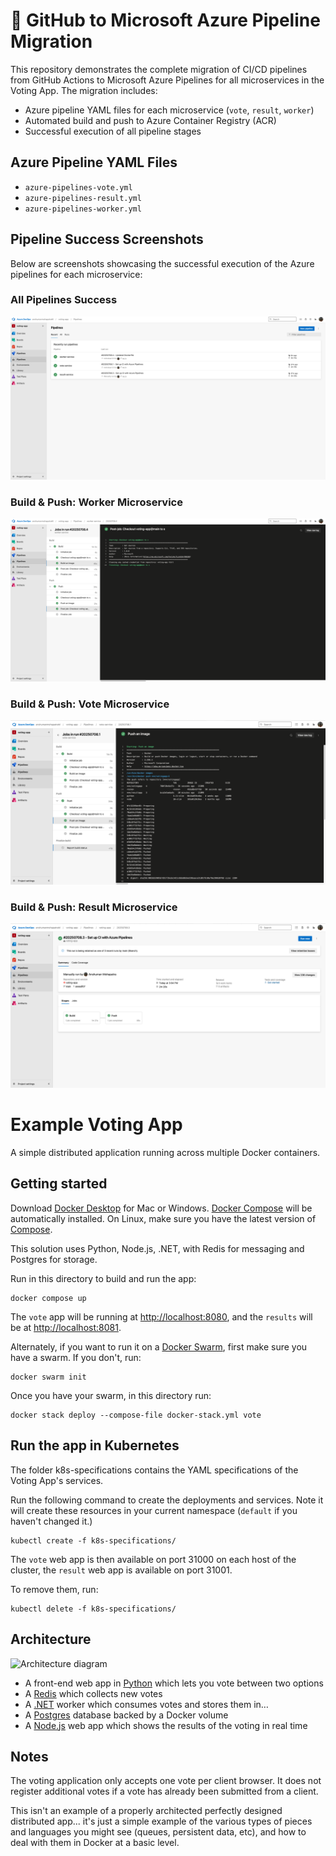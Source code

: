 # 🚀 GitHub to Microsoft Azure Pipeline Migration

This repository demonstrates the complete migration of CI/CD pipelines from GitHub Actions to Microsoft Azure Pipelines for all microservices in the Voting App. The migration includes:

- Azure pipeline YAML files for each microservice (`vote`, `result`, `worker`)
- Automated build and push to Azure Container Registry (ACR)
- Successful execution of all pipeline stages

## Azure Pipeline YAML Files

- `azure-pipelines-vote.yml`
- `azure-pipelines-result.yml`
- `azure-pipelines-worker.yml`

## Pipeline Success Screenshots

Below are screenshots showcasing the successful execution of the Azure pipelines for each microservice:

### All Pipelines Success

![All Pipelines Success](assets/All-Three-Pipeline-Success.png)

### Build & Push: Worker Microservice

![Worker Pipeline Success](assets/Build-Push-Stage-For-Worker-Microservise-Success.png)

### Build & Push: Vote Microservice

![Vote Pipeline Success](assets/Build-Push-Stage-For-Vote-Microservise-Success.png)

### Build & Push: Result Microservice

![Result Pipeline Success](assets/Build-Push-Stage-For-resultMicroservise-Success.png)

# Example Voting App

A simple distributed application running across multiple Docker containers.

## Getting started

Download [Docker Desktop](https://www.docker.com/products/docker-desktop) for Mac or Windows. [Docker Compose](https://docs.docker.com/compose) will be automatically installed. On Linux, make sure you have the latest version of [Compose](https://docs.docker.com/compose/install/).

This solution uses Python, Node.js, .NET, with Redis for messaging and Postgres for storage.

Run in this directory to build and run the app:

```shell
docker compose up
```

The `vote` app will be running at [http://localhost:8080](http://localhost:8080), and the `results` will be at [http://localhost:8081](http://localhost:8081).

Alternately, if you want to run it on a [Docker Swarm](https://docs.docker.com/engine/swarm/), first make sure you have a swarm. If you don't, run:

```shell
docker swarm init
```

Once you have your swarm, in this directory run:

```shell
docker stack deploy --compose-file docker-stack.yml vote
```

## Run the app in Kubernetes

The folder k8s-specifications contains the YAML specifications of the Voting App's services.

Run the following command to create the deployments and services. Note it will create these resources in your current namespace (`default` if you haven't changed it.)

```shell
kubectl create -f k8s-specifications/
```

The `vote` web app is then available on port 31000 on each host of the cluster, the `result` web app is available on port 31001.

To remove them, run:

```shell
kubectl delete -f k8s-specifications/
```

## Architecture

![Architecture diagram](architecture.excalidraw.png)

* A front-end web app in [Python](/vote) which lets you vote between two options
* A [Redis](https://hub.docker.com/_/redis/) which collects new votes
* A [.NET](/worker/) worker which consumes votes and stores them in…
* A [Postgres](https://hub.docker.com/_/postgres/) database backed by a Docker volume
* A [Node.js](/result) web app which shows the results of the voting in real time

## Notes

The voting application only accepts one vote per client browser. It does not register additional votes if a vote has already been submitted from a client.

This isn't an example of a properly architected perfectly designed distributed app... it's just a simple
example of the various types of pieces and languages you might see (queues, persistent data, etc), and how to
deal with them in Docker at a basic level.
